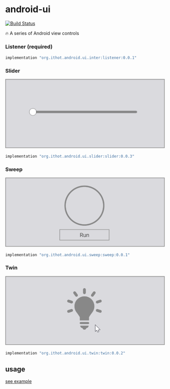 # android-ui

[![Build Status](https://img.shields.io/travis/ithot-all/android-ui/master.svg?style=flat-square)](https://travis-ci.org/ithot-all/android-ui)

:fire: A series of Android view controls 
### Listener (required)
```gradle
implementation "org.ithot.android.ui.inter:listener:0.0.1"
```

### Slider
![slider](arts/slider.gif)
```gradle
implementation "org.ithot.android.ui.slider:slider:0.0.3"
```

### Sweep
![sweep](arts/sweep.gif)
```gradle
implementation "org.ithot.android.ui.sweep:sweep:0.0.1"
```

### Twin
![twin](arts/twin.gif)
```gradle
implementation "org.ithot.android.ui.twin:twin:0.0.2"
```

## usage
[see example](https://github.com/ithot-all/android-ui/tree/master/example)
